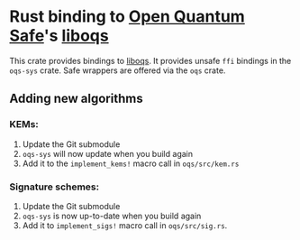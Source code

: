 # Rust binding to [Open Quantum Safe][oqs]'s [liboqs][]

This crate provides bindings to [liboqs][]. It provides unsafe `ffi` bindings in the `oqs-sys` crate.
Safe wrappers are offered via the `oqs` crate.


## Adding new algorithms

### KEMs:

1. Update the Git submodule
1. `oqs-sys` will now update when you build again
1. Add it to the ``implement_kems!`` macro call in ``oqs/src/kem.rs``

### Signature schemes:

1. Update the Git submodule
1. `oqs-sys` is now up-to-date when you build again
1. Add it to ``implement_sigs!`` macro call in ``oqs/src/sig.rs``.

[oqs]: https://openquantumsafe.org
[liboqs]: https://github.com/Open-Quantum-Safe/liboqs
